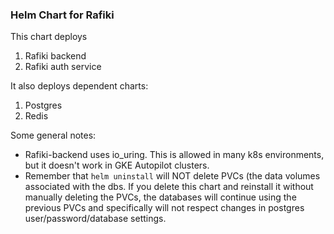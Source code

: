 ### Helm Chart for Rafiki

This chart deploys

1. Rafiki backend
2. Rafiki auth service

It also deploys dependent charts:

1. Postgres
2. Redis

Some general notes:

* Rafiki-backend uses io_uring. This is allowed in many k8s environments, but it doesn't work in GKE Autopilot clusters.
* Remember that `helm uninstall` will NOT delete PVCs (the data volumes associated with the dbs. If you delete this chart and reinstall it without manually deleting the PVCs, the databases will continue using the previous PVCs and specifically will not respect changes in postgres user/password/database settings.
